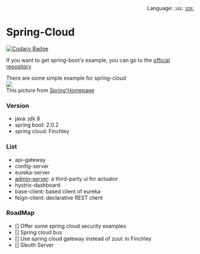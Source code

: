<div align="right">
  Language: 
  :us:
  <a title="Chinese" href="README-CN.md">:cn:</a>
</div>

# Spring-Cloud

[![Codacy Badge](https://api.codacy.com/project/badge/Grade/f02c5dc5557d4fed8b88fc802e24a52f)](https://www.codacy.com/app/116749895/spring-cloud-examples?utm_source=github.com&amp;utm_medium=referral&amp;utm_content=JiangTJ/spring-cloud-examples&amp;utm_campaign=Badge_Grade)  

If you want to get spring-boot's example, you can go to the [official repository](https://github.com/spring-projects/spring-boot)    

There are some simple example for spring-cloud   
![](https://spring.io/img/homepage/diagram-distributed-systems.svg)    
This picture from [Spring'Homepage](https://spring.io/)   

### Version 
- java: jdk 8
- spring boot: 2.0.2
- spring cloud: Finchley

### List
- api-gateway
- config-server
- eureka-server
- [admin-server](https://github.com/codecentric/spring-boot-admin): a third-party ui for actuator
- hystrix-dashboard
- base-client: based client of eureka
- feign-client: declarative REST client

### RoadMap
- [] Offer some spring cloud security examples
- [] Spring cloud bus
- [] Use spring cloud gateway instead of zuul: in Finchley
- [] Sleuth Server

